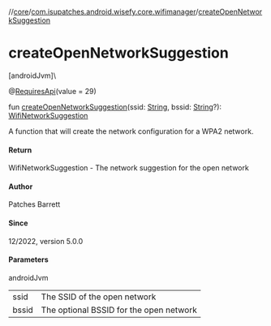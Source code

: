 //[core](../../index.md)/[com.isupatches.android.wisefy.core.wifimanager](index.md)/[createOpenNetworkSuggestion](create-open-network-suggestion.md)

# createOpenNetworkSuggestion

[androidJvm]\

@[RequiresApi](https://developer.android.com/reference/kotlin/androidx/annotation/RequiresApi.html)(value = 29)

fun [createOpenNetworkSuggestion](create-open-network-suggestion.md)(ssid: [String](https://kotlinlang.org/api/latest/jvm/stdlib/kotlin/-string/index.html), bssid: [String](https://kotlinlang.org/api/latest/jvm/stdlib/kotlin/-string/index.html)?): [WifiNetworkSuggestion](https://developer.android.com/reference/kotlin/android/net/wifi/WifiNetworkSuggestion.html)

A function that will create the network configuration for a WPA2 network.

#### Return

WifiNetworkSuggestion - The network suggestion for the open network

#### Author

Patches Barrett

#### Since

12/2022, version 5.0.0

#### Parameters

androidJvm

| | |
|---|---|
| ssid | The SSID of the open network |
| bssid | The optional BSSID for the open network |
